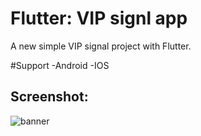 # Flutter: VIP signl app

A new simple VIP signal project with Flutter.

#Support
-Android
-IOS

## Screenshot:

![banner](https://github.com/BardiaKhd/vip_signal_app/assets/138980378/067af614-d143-4747-8e17-c12496b0549b)
